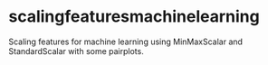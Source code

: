 # scalingfeaturesmachinelearning
Scaling features for machine learning using MinMaxScalar and StandardScalar with some pairplots.
